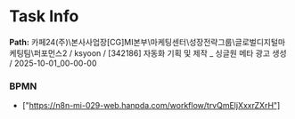 # Task Info

**Path:** 카페24(주)\본사사업장\[CG]MI본부\마케팅센터\성장전략그룹\글로벌디지털마케팅팀\퍼포먼스2 / ksyoon / [342186] 자동화 기획 및 제작 _ 싱글원 메타 광고 생성 / 2025-10-01_00-00-00

### BPMN
- ["https://n8n-mi-029-web.hanpda.com/workflow/trvQmEljXxxrZXrH"]

